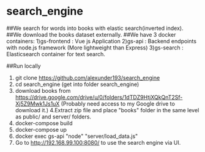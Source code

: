 # search_engine
##We search for words into books with elastic search(inverted index).
##We download the books dataset externally.
##We have 3 docker containers:
1)gs-frontend : Vue js Application
2)gs-api : Backend endpoints with node.js framework (More lightweight than Express)
3)gs-search : Elasticsearch container for text search.

##Run locally
1. git clone https://github.com/alexunder193/search_engine
2. cd search_engine (get into folder search_engine)
3. download books from https://drive.google.com/drive/u/0/folders/1dTDZ9HtjXQkQnT2Sf-Xj5Z9Mwk1Js1uX 
(Probably need access to my Google drive to download it.)
4.Extract zip file and place "books" folder in the same level as public/ and server/ folders.
3. docker-compose build
4. docker-compose up
5. docker exec gs-api "node" "server/load_data.js"
6. Go to http://192.168.99.100:8080/ to use the search engine via UI.